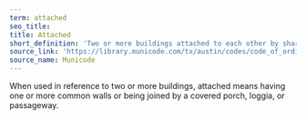 ```yaml
---
term: attached
seo_title: 
title: Attached
short_definition: 'Two or more buildings attached to each other by shared walls, a covered porch, or passageway.'
source_link: 'https://library.municode.com/tx/austin/codes/code_of_ordinances?nodeId=TIT25LADE_CH25-1GEREPR_ART2DEME_S25-1-21DE'
source_name: Municode
---
```



When used in reference to two or more buildings, attached means having one or more common walls or being joined by a covered porch, loggia, or passageway.